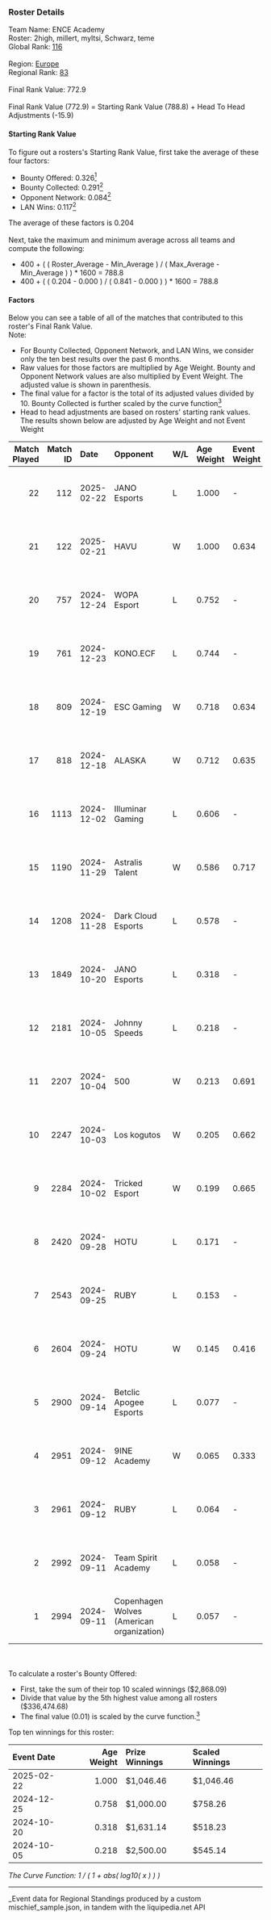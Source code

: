 ### Roster Details<br />
Team Name: ENCE Academy<br />
Roster: 2high, millert, myltsi, Schwarz, teme<br />
Global Rank: [116](../../standings_global_2025_03_01.md)<br />
<br />
Region: [Europe]( ../../standings_europe_2025_03_01.md)<br />
Regional Rank: [83]( ../../standings_europe_2025_03_01.md)<br />
<br />
Final Rank Value:  772.9<br />
<br />
Final Rank Value (772.9) = Starting Rank Value (788.8) + Head To Head Adjustments (-15.9)<br />

#### Starting Rank Value<br />
To figure out a rosters's Starting Rank Value, first take the average of these four factors:<br />
- Bounty Offered: 0.326[<sup>1</sup>](#table2)
- Bounty Collected: 0.291[<sup>2</sup>](#table1)
- Opponent Network: 0.084[<sup>2</sup>](#table1)
- LAN Wins: 0.117[<sup>2</sup>](#table1)

The average of these factors is 0.204<br />
<br />
Next, take the maximum and minimum average across all teams and compute the following:<br />
- 400 + ( ( Roster_Average - Min_Average ) / ( Max_Average - Min_Average ) ) * 1600 = 788.8
- 400 + ( ( 0.204 - 0.000 ) / ( 0.841 - 0.000 ) ) * 1600 = 788.8


#### Factors<br />
Below you can see a table of all of the matches that contributed to this roster's Final Rank Value.<br />
Note:<br />

- For Bounty Collected, Opponent Network, and LAN Wins, we consider only the ten best results over the past 6 months.
- Raw values for those factors are multiplied by Age Weight. Bounty and Opponent Network values are also multiplied by Event Weight. The adjusted value is shown in parenthesis.
- The final value for a factor is the total of its adjusted values divided by 10. Bounty Collected is further scaled by the curve function[<sup>3</sup>](#curveFunction)
- Head to head adjustments are based on rosters' starting rank values. The results shown below are adjusted by Age Weight and not Event Weight
<span id="table1"></span><br />


| Match Played | Match ID | Date       | Opponent                                  | W/L | Age Weight | Event Weight | Bounty Collected | Opponent Network | LAN Wins  | H2H Adj. | Roster                                |
| -: | -: | :- | :- | :- | :- | :- | :- | :- | :- | -: | :- |
|           22 |      112 | 2025-02-22 | JANO Esports                              | L   | 1.000      | -            | -                | -                | -         |   -11.39 | 2high, millert, myltsi, Schwarz, teme |
|           21 |      122 | 2025-02-21 | HAVU                                      | W   | 1.000      | 0.634        | 0.002 (0.001)    | 0.000 (0.000)    | 1 (1.000) |     5.97 | 2high, millert, myltsi, Schwarz, teme |
|           20 |      757 | 2024-12-24 | WOPA Esport                               | L   | 0.752      | -            | -                | -                | -         |    -9.93 | 2high, millert, myltsi, Schwarz, teme |
|           19 |      761 | 2024-12-23 | KONO.ECF                                  | L   | 0.744      | -            | -                | -                | -         |   -11.87 | 2high, millert, myltsi, Schwarz, teme |
|           18 |      809 | 2024-12-19 | ESC Gaming                                | W   | 0.718      | 0.634        | 0.000 (0.000)    | 0.207 (0.094)    | 0 (0.000) |     5.57 | 2high, millert, myltsi, Schwarz, teme |
|           17 |      818 | 2024-12-18 | ALASKA                                    | W   | 0.712      | 0.635        | 0.030 (0.014)    | 0.626 (0.283)    | 0 (0.000) |    18.21 | 2high, millert, myltsi, Schwarz, teme |
|           16 |     1113 | 2024-12-02 | Illuminar Gaming                          | L   | 0.606      | -            | -                | -                | -         |    -9.39 | 2high, millert, myltsi, Schwarz, teme |
|           15 |     1190 | 2024-11-29 | Astralis Talent                           | W   | 0.586      | 0.717        | 0.002 (0.001)    | 0.388 (0.163)    | 0 (0.000) |     8.23 | 2high, millert, myltsi, Schwarz, teme |
|           14 |     1208 | 2024-11-28 | Dark Cloud Esports                        | L   | 0.578      | -            | -                | -                | -         |    -9.78 | 2high, millert, myltsi, Schwarz, teme |
|           13 |     1849 | 2024-10-20 | JANO Esports                              | L   | 0.318      | -            | -                | -                | -         |    -4.00 | 2high, millert, myltsi, Schwarz, teme |
|           12 |     2181 | 2024-10-05 | Johnny Speeds                             | L   | 0.218      | -            | -                | -                | -         |    -2.19 | 2high, millert, myltsi, Schwarz, teme |
|           11 |     2207 | 2024-10-04 | 500                                       | W   | 0.213      | 0.691        | 0.086 (0.013)    | 1.000 (0.147)    | 0 (0.000) |     6.11 | 2high, millert, myltsi, Schwarz, teme |
|           10 |     2247 | 2024-10-03 | Los kogutos                               | W   | 0.205      | 0.662        | 0.027 (0.004)    | 0.387 (0.053)    | 0 (0.000) |     4.58 | 2high, millert, myltsi, Schwarz, teme |
|            9 |     2284 | 2024-10-02 | Tricked Esport                            | W   | 0.199      | 0.665        | 0.033 (0.004)    | 0.673 (0.089)    | 0 (0.000) |     4.33 | 2high, millert, myltsi, Schwarz, teme |
|            8 |     2420 | 2024-09-28 | HOTU                                      | L   | 0.171      | -            | -                | -                | -         |    -3.33 | 2high, millert, myltsi, Schwarz, teme |
|            7 |     2543 | 2024-09-25 | RUBY                                      | L   | 0.153      | -            | -                | -                | -         |    -3.92 | 2high, millert, myltsi, Schwarz, teme |
|            6 |     2604 | 2024-09-24 | HOTU                                      | W   | 0.145      | 0.416        | 0.000 (0.000)    | 0.217 (0.013)    | 0 (0.000) |     1.74 | 2high, millert, myltsi, Schwarz, teme |
|            5 |     2900 | 2024-09-14 | Betclic Apogee Esports                    | L   | 0.077      | -            | -                | -                | -         |    -1.56 | 2high, millert, myltsi, Schwarz, teme |
|            4 |     2951 | 2024-09-12 | 9INE Academy                              | W   | 0.065      | 0.333        | 0.000 (0.000)    | 0.000 (0.000)    | 0 (0.000) |     0.21 | 2high, millert, myltsi, Schwarz, teme |
|            3 |     2961 | 2024-09-12 | RUBY                                      | L   | 0.064      | -            | -                | -                | -         |    -1.65 | 2high, millert, myltsi, Schwarz, teme |
|            2 |     2992 | 2024-09-11 | Team Spirit Academy                       | L   | 0.058      | -            | -                | -                | -         |    -0.37 | 2high, millert, myltsi, Schwarz, teme |
|            1 |     2994 | 2024-09-11 | Copenhagen Wolves (American organization) | L   | 0.057      | -            | -                | -                | -         |    -1.45 | 2high, millert, myltsi, Schwarz, teme |

<br />
<span id="table2"></span><br />
To calculate a roster's Bounty Offered:<br />

- First, take the sum of their top 10 scaled winnings ($2,868.09)
- Divide that value by the 5th highest value among all rosters ($336,474.68)
- The final value (0.01) is scaled by the curve function.[<sup>3</sup>](#curveFunction)

Top ten winnings for this roster:<br />

| Event Date | Age Weight | Prize Winnings | Scaled Winnings |
| :- | -: | :- | :- |
| 2025-02-22 |      1.000 | $1,046.46      | $1,046.46       |
| 2024-12-25 |      0.758 | $1,000.00      | $758.26         |
| 2024-10-20 |      0.318 | $1,631.14      | $518.23         |
| 2024-10-05 |      0.218 | $2,500.00      | $545.14         |


<span id="curveFunction"></span>_The Curve Function: 1 / ( 1 + abs( log10( x ) ) )_<br />

---
_Event data for Regional Standings produced by a custom mischief_sample.json, in tandem with the liquipedia.net API<br />
